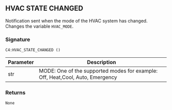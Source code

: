 ## HVAC STATE CHANGED

Notification sent when the mode of the HVAC system has changed. Changes the variable `HVAC_MODE`.


### Signature

`C4:HVAC_STATE_CHANGED ()` 


| Parameter | Description |
| --- | --- |
| str | MODE: One of the supported modes for example: Off, Heat,Cool, Auto, Emergency |


### Returns

`None`
